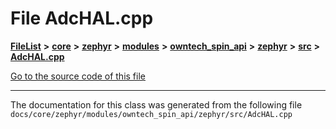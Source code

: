 

# File AdcHAL.cpp



[**FileList**](files.md) **>** [**core**](dir_771164b9325b04f1442f7a3ffa8ecb89.md) **>** [**zephyr**](dir_09002e7ce91f09aeb040dfd1861a47f4.md) **>** [**modules**](dir_6d0fb8ab814c517e7f155fb837e32f72.md) **>** [**owntech\_spin\_api**](dir_87330bcbf7fe698536ea5946c1b90585.md) **>** [**zephyr**](dir_83abe2f3de580445b50d57f614c989e1.md) **>** [**src**](dir_b0a9bfd1c37d418dc07d30cb79a776da.md) **>** [**AdcHAL.cpp**](AdcHAL_8cpp.md)

[Go to the source code of this file](AdcHAL_8cpp_source.md)





































































------------------------------
The documentation for this class was generated from the following file `docs/core/zephyr/modules/owntech_spin_api/zephyr/src/AdcHAL.cpp`

